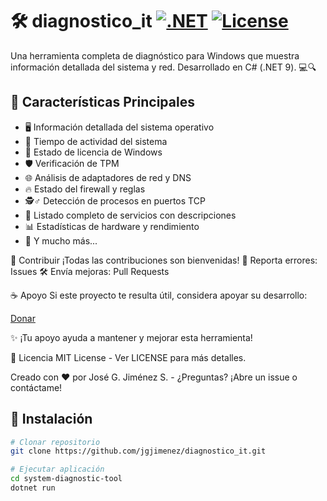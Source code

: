 # 🛠️ diagnostico_it [![.NET](https://img.shields.io/badge/.NET-9.0-512BD4)](https://dotnet.microsoft.com) [![License](https://img.shields.io/badge/License-MIT-green)](LICENSE)


Una herramienta completa de diagnóstico para Windows que muestra información detallada del sistema y red. Desarrollado en C# (.NET 9). 💻🔍

## 🌟 Características Principales
- 🖥️ Información detallada del sistema operativo
- 🔄 Tiempo de actividad del sistema
- 🔐 Estado de licencia de Windows
- 🛡️ Verificación de TPM
- 🌐 Análisis de adaptadores de red y DNS
- 🔥 Estado del firewall y reglas
- 🕵️♂️ Detección de procesos en puertos TCP
- 📜 Listado completo de servicios con descripciones
- 📊 Estadísticas de hardware y rendimiento
- 🧩 Y mucho más...

🤝 Contribuir
¡Todas las contribuciones son bienvenidas!
🔧 Reporta errores: Issues
🛠️ Envía mejoras: Pull Requests

☕ Apoyo
Si este proyecto te resulta útil, considera apoyar su desarrollo:

[Donar](https://paypal.me/josegjimenez?country.x=VE&locale.x=es_XC)

✨ ¡Tu apoyo ayuda a mantener y mejorar esta herramienta!

📜 Licencia
MIT License - Ver LICENSE para más detalles.

Creado con ❤️ por José G. Jiménez S. - ¿Preguntas? ¡Abre un issue o contáctame!


## 🚀 Instalación
```bash
# Clonar repositorio
git clone https://github.com/jgjimenez/diagnostico_it.git

# Ejecutar aplicación
cd system-diagnostic-tool
dotnet run
